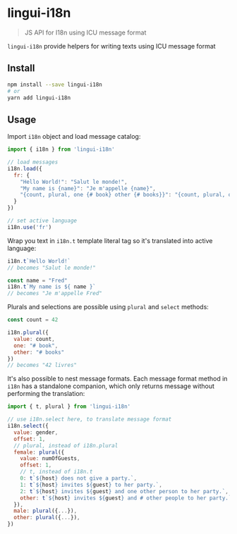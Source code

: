 # lingui-i18n 

> JS API for I18n using ICU message format

`lingui-i18n` provide helpers for writing texts using ICU message format

## Install

```sh
npm install --save lingui-i18n
# or
yarn add lingui-i18n
```

## Usage

Import `i18n` object and load message catalog:

```js
import { i18n } from 'lingui-i18n'

// load messages
i18n.load({
  fr: {
    "Hello World!": "Salut le monde!",
    "My name is {name}": "Je m'appelle {name}",
    "{count, plural, one {# book} other {# books}}": "{count, plural, one {# livre} other {# livres}}"
  }
})

// set active language
i18n.use('fr')

```

Wrap you text in `i18n.t` template literal tag so it's translated into active
language:

```js
i18n.t`Hello World!`
// becomes "Salut le monde!"

const name = "Fred"
i18n.t`My name is ${ name }`
// becomes "Je m'appelle Fred"
```

Plurals and selections are possible using `plural` and `select` methods:

```js
const count = 42

i18n.plural({
  value: count,
  one: "# book",
  other: "# books"
})
// becomes "42 livres"
```

It's also possible to nest message formats. Each message format method in `i18n` has a standalone companion, which only returns message without performing the translation:

```js
import { t, plural } from 'lingui-i18n'

// use i18n.select here, to translate message format
i18n.select({
  value: gender,
  offset: 1,
  // plural, instead of i18n.plural
  female: plural({
    value: numOfGuests,
    offset: 1,
    // t, instead of i18n.t
    0: t`${host} does not give a party.`,
    1: t`${host} invites ${guest} to her party.`,
    2: t`${host} invites ${guest} and one other person to her party.`,
    other: t`${host} invites ${guest} and # other people to her party.`
  }),
  male: plural({...}), 
  other: plural({...}), 
})
```
